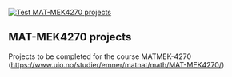 [![Test MAT-MEK4270 projects](https://github.com/bjorndre/MATMEK-4270/matmek4270-projects/actions/workflows/matmek4270.yml/badge.svg)](https://github.com/MATMEK-4270/matmek4270-projects/actions/workflows/matmek4270.yml)

## MAT-MEK4270 projects

Projects to be completed for the course MATMEK-4270 (https://www.uio.no/studier/emner/matnat/math/MAT-MEK4270/)
